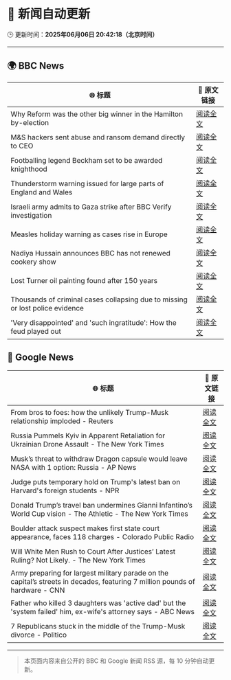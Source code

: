 # 🧠 新闻自动更新

🕒 更新时间：**2025年06月06日 20:42:18（北京时间）**

---

## 🌍 BBC News

| 🌐 标题 | 🔗 原文链接 |
|--------|-------------|
| Why Reform was the other big winner in the Hamilton by-election | [阅读全文](https://www.bbc.com/news/articles/cj42gver2glo) |
| M&S hackers sent abuse and ransom demand directly to CEO | [阅读全文](https://www.bbc.com/news/articles/cr58pqjlnjlo) |
| Footballing legend Beckham set to be awarded knighthood | [阅读全文](https://www.bbc.com/sport/football/articles/cm2309dlepno) |
| Thunderstorm warning issued for large parts of England and Wales | [阅读全文](https://www.bbc.com/news/articles/cq851x1y9eqo) |
| Israeli army admits to Gaza strike after BBC Verify investigation | [阅读全文](https://www.bbc.com/news/articles/cr7zplv35l1o) |
| Measles holiday warning as cases rise in Europe | [阅读全文](https://www.bbc.com/news/articles/c706y4jr95lo) |
| Nadiya Hussain announces BBC has not renewed cookery show | [阅读全文](https://www.bbc.com/news/articles/clyg839e44lo) |
| Lost Turner oil painting found after 150 years | [阅读全文](https://www.bbc.com/news/articles/clyzp4r70m8o) |
| Thousands of criminal cases collapsing due to missing or lost police evidence | [阅读全文](https://www.bbc.com/news/articles/c3e5289d3njo) |
| 'Very disappointed' and 'such ingratitude': How the feud played out | [阅读全文](https://www.bbc.com/news/videos/czel2j71n49o) |

## 📰 Google News

| 🌐 标题 | 🔗 原文链接 |
|--------|-------------|
| From bros to foes: how the unlikely Trump-Musk relationship imploded - Reuters | [阅读全文](https://news.google.com/rss/articles/CBMiogFBVV95cUxQcUkyS1Vrb05PR19zZXRXaEtCNzZydGxvaUZYcUhBQk9UM29jcDdVVWNTcmR6T1dQRXhoUk9sTmFSZmxYXzdiTDlTc3hnTDJkU1FDZk9taHV6STVySXNWS1BNcXZrM19rcTJhM0wtTVlCM1YwV2gybE83NU5wMERoN1M2cktKN0ExVUttVXlnX3ptVGthb0duT2c1WlpMZmstY1E?oc=5) |
| Russia Pummels Kyiv in Apparent Retaliation for Ukrainian Drone Assault - The New York Times | [阅读全文](https://news.google.com/rss/articles/CBMikAFBVV95cUxQNXN6R2dnSTMwajRwa2M0MXRTWGFnUVBqNFdHbjhOdTJCdGI2MDRaN0I4VnBIWGt2OV9DWWJ3NVZHcEhlc01WRlAzVXVZa214MjdHMXE5M1Bad3RZQS16eU5VMHdIblB2amNBMl9kd1VmOVZDcGxRcEo2dXNicFJvZ0xCeWVQSUVYRDVEckJMOUs?oc=5) |
| Musk’s threat to withdraw Dragon capsule would leave NASA with 1 option: Russia - AP News | [阅读全文](https://news.google.com/rss/articles/CBMilwFBVV95cUxPMDU3QndsTGItRjdlc2NpRnpSYkdQNkhaa2pVZ3AtTGV1amZBUGR5djFUNnJUOEI0amluWTJaOVp4Q2tFR0dXZTJpN0hLYWxCY3BOY19FOUliQWJCMXFnX09CS0g2WEtYNGY0NjlmN1oySFRoXzA0cXdOU1hCcE5VWkVyb2NpSVZrS2NYX2x4M2ZLMmVMeU1V?oc=5) |
| Judge puts temporary hold on Trump's latest ban on Harvard's foreign students - NPR | [阅读全文](https://news.google.com/rss/articles/CBMimwFBVV95cUxQOXJ4ak9INzJzZUF5OGhObmNaSFRBZW9EbEVuZkV5YVVoMkFrdzlLTEZHaU1Ic1NhMmxSWGJUUWZTblhZUGJRV2lzenZoaUZpQ1ljU1JfeG5VNHlkZG1wOExuZ1N4bGMwSEgxeEhWN2tuVnlpUENFNmhJTEhldktyVmZMWUViLVFpMlZPc0laekx4YkZOelFPc0pNVQ?oc=5) |
| Donald Trump’s travel ban undermines Gianni Infantino’s World Cup vision - The Athletic - The New York Times | [阅读全文](https://news.google.com/rss/articles/CBMiowFBVV95cUxQN0U1aHM3VUJFWDFfSy04TUlFNklDNTJKQWFFSmlJX2liQWl2RkFoVnZvRzdvWjF4bndHOTBkR3hkUWhTOVhvQ3VnRVVmQVplX1VOSmEtVlIzOTZTS0NPUy00TU04Yk5OYUZ4X3oxMGV3YXV3MEF5RU5DOUpNQWRBMm5tb0xmWTdqZUpHal8ySlJqSEtpc3loUnppQlFnZHV3c1NJ?oc=5) |
| Boulder attack suspect makes first state court appearance, faces 118 charges - Colorado Public Radio | [阅读全文](https://news.google.com/rss/articles/CBMidEFVX3lxTFA4WFN1dlkyb2ROdGk1MnJ3cndYcEF5a0xRdTk2dFI3TXk2N0xRbWt0X1lVa3lsQm90bTFNWHVzSm5RaDJZS1FmbDUxaUxvS3dMNDExWTh3OHY4RkFEMWk4endPQkNEZ1RxRzVJUGZjLS1YSlFm?oc=5) |
| Will White Men Rush to Court After Justices’ Latest Ruling? Not Likely. - The New York Times | [阅读全文](https://news.google.com/rss/articles/CBMijAFBVV95cUxOM0RQTkltd3piSDRYRFVqMmkya3RWeF9TNmdzRlpfcjRoVkxGajlCRVVTRF91cUh1VUZLYjVPb19PRlI2VC1PNTI4MkxUSnNyTDJIMnJZbXprcVN2X2ZGRWQ1SG1pR0VTamM0QTZTQTN1VVgwTzc3amRxcDRQVlQwUGJKV1lvZ18zOGRFWg?oc=5) |
| Army preparing for largest military parade on the capital’s streets in decades, featuring 7 million pounds of hardware - CNN | [阅读全文](https://news.google.com/rss/articles/CBMiiwFBVV95cUxNcU5UOXlfZE9nNHpwWmVUUHEzbEVBQ3RJVEk5QmZQdy1KY29WOTY3clk1TjhJUHhsakd4UjRyU1NvVVhOSWFHVXF5OGdFYWlLUHlWaXJsNTVXNXZvTll5VmQ3NUcyQVgyWV93cHlfQjZjenVWbGEtYWROLWdZRVNfXzg3cHdQdkUydFVn0gGQAUFVX3lxTE51OXVmRmFxckd2RWtZUmliRV9peEdNS1dvdHJUY1JBanZFVjJZbTJWdjBaN2VzbUIxQnViSGlaYmNHNlV5TnlFQVl2dU9IaEotdjRnNGFkdkRfWWR1b2U0dDVYRy1UeFN0OXBJWXlwdzQ5eVFxRWhpdkkyak56aWpkUnpSSkVLYUZvRTRqLWpyNA?oc=5) |
| Father who killed 3 daughters was 'active dad' but the 'system failed' him, ex-wife's attorney says - ABC News | [阅读全文](https://news.google.com/rss/articles/CBMimwFBVV95cUxQOUtneTdzN1V4NzRCWlU0U2lHdTNLb2FTWmdLY0dJd0VzaC1LR0c5bTJXcGZ5Ti10by1VNmFIbFNhNlpEVWZGaG1XSHJGbFNqb3Zmd1d4cVk2Sm5WbFFJMDdhWUpGUkcxNUtNT2dmZkxLZS12RllLU1pXZjM2TFRUMzRSUEpUMFZRSU9BSXdXdGdBWmdPdEt1amJjQdIBoAFBVV95cUxOd01PdEJwcjRvWG5pcWtXYTl3azFqaTZmbHNqX2k0S0hlUGhRcWluSHRvcjQtcXZMbmIyaWVVMzZfV1B4QjBQV2R5WURxS042eE9NOEgxNGVOb2tSODd5UERiZHgxUUxEemk2ZVJ6LWNMLTExdHR4eXJPUzBKazF4MzFfalRLUE1FZXZ3Z3E0RFBxczlSdGdLcmpMTlJrSzda?oc=5) |
| 7 Republicans stuck in the middle of the Trump-Musk divorce - Politico | [阅读全文](https://news.google.com/rss/articles/CBMijAFBVV95cUxPTm9pYVhrT2xsOW5EYUh1ay0wdDV4R2VidmIwQ3BBY0F3X29nSEFCTjM1bldqRER2Z0w5RERvVFdjSUN1R3pCejFQODJRNVoyS0F4NEIyTEpiYzR4R0h3UHlNdDBlQVgtVk1sWkhKRWxEVVJjNjNpSjJnUXpRUlFycm5sRk42cDNaQS0zUg?oc=5) |

---
> 本页面内容来自公开的 BBC 和 Google 新闻 RSS 源，每 10 分钟自动更新。